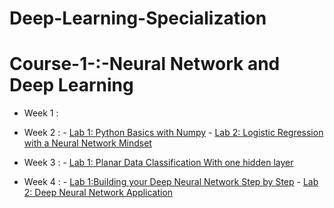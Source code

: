 # Deep-Learning-Specialization 

# Course-1-:-Neural Network and Deep Learning

- Week 1 :
- Week 2 : 
           - [Lab 1: Python Basics with Numpy](https://github.com/Lim-Calculus/Python-Basics-with-numpy) 
           -          [Lab 2: Logistic Regression with a Neural Network Mindset](https://github.com/Lim-Calculus/Logistic-Regression-with-a-Neural-Network-Mindset)
           
- Week 3 : 
           - [Lab 1: Planar Data Classification With one hidden layer](https://github.com/Lim-Calculus/Deep-Learning-Specialization-)

- Week 4 : 
           - [Lab 1:Building your Deep Neural Network Step by Step](https://github.com/Lim-Calculus/Building-your-Deep-Neural-Network-Step-by-Step)
           -          [Lab 2: Deep Neural Network Application](https://github.com/Lim-Calculus/Deep-Neural-Network-Application)
          
